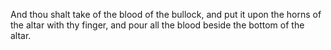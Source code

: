 And thou shalt take of the blood of the bullock, and put it upon the horns of the altar with thy finger, and pour all the blood beside the bottom of the altar.
